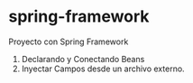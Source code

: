 # spring-framework
Proyecto con Spring Framework

1. Declarando y Conectando Beans
2. Inyectar Campos desde un archivo externo.
